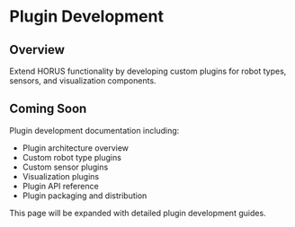 # Plugin Development

## Overview

Extend HORUS functionality by developing custom plugins for robot types, sensors, and visualization components.

## Coming Soon

Plugin development documentation including:

- Plugin architecture overview
- Custom robot type plugins
- Custom sensor plugins
- Visualization plugins
- Plugin API reference
- Plugin packaging and distribution

This page will be expanded with detailed plugin development guides.
